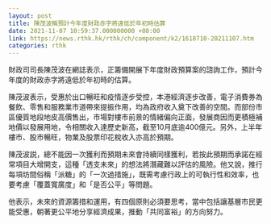 ```yaml
---
layout: post
title: 陳茂波稱預計今年度財政赤字將遠低於年初時估算
date: 2021-11-07 10:59:37.000000000 +08:00
link: https://news.rthk.hk/rthk/ch/component/k2/1618710-20211107.htm
categories: rthk
---
```


財政司司長陳茂波在網誌表示，正籌備開展下年度財政預算案的諮詢工作，預計今年度的財政赤字將遠低於年初時的估算。

陳茂波表示，受惠於出口暢旺和疫情逐步受控，本港經濟逐步改善，電子消費券為餐飲、零售和服務業市道帶來提振作用，均為政府收入奠下改善的空間。而部份市區優質地段地皮高價售出，市場對樓市前景的情緒偏向正面，發展商因而更積極補地價以發展用地，令相關收入達歷史新高，截至10月底逾400億元。另外，上半年樓市、股市暢旺，物業及股票印花稅收入亦高於預期。

陳茂波説，總不能因一次獲利而預期未來會持續同樣獲利，若按此預期而承諾在經常項目大增開支，這種「透支未來」的想法將潛藏難以評估的風險。他又說，推行每項坊間俗稱「派糖」的「一次過措施」，既需考慮行政上的可執行性和效率，也要考慮「覆蓋寬廣度」和「是否公平」等問題。

他表示，未來的資源籌措和運用，有四個原則必須要思考，當中包括讓基層市民更能受惠，朝著更公平地分享經濟成果，推動「共同富裕」的方向努力。
